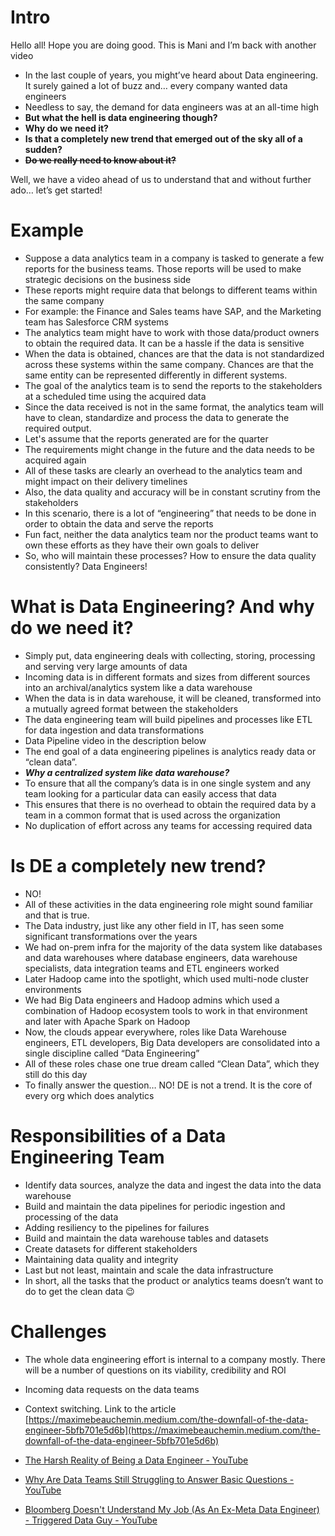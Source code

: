 # Intro

Hello all! Hope you are doing good. This is Mani and I’m back with another video

- In the last couple of years, you might’ve heard about Data engineering. It surely gained a lot of buzz and… every company wanted data engineers
- Needless to say, the demand for data engineers was at an all-time high
- **But what the hell is data engineering though?**
- **Why do we need it?**
- **Is that a completely new trend that emerged out of the sky all of a sudden?**
- ~~**Do we really need to know about it?**~~

  

Well, we have a video ahead of us to understand that and without further ado… let’s get started!

# Example

- Suppose a data analytics team in a company is tasked to generate a few reports for the business teams. Those reports will be used to make strategic decisions on the business side
- These reports might require data that belongs to different teams within the same company
- For example: the Finance and Sales teams have SAP, and the Marketing team has Salesforce CRM systems
- The analytics team might have to work with those data/product owners to obtain the required data. It can be a hassle if the data is sensitive
- When the data is obtained, chances are that the data is not standardized across these systems within the same company. Chances are that the same entity can be represented differently in different systems.
- The goal of the analytics team is to send the reports to the stakeholders at a scheduled time using the acquired data
- Since the data received is not in the same format, the analytics team will have to clean, standardize and process the data to generate the required output.
- Let's assume that the reports generated are for the quarter
- The requirements might change in the future and the data needs to be acquired again
- All of these tasks are clearly an overhead to the analytics team and might impact on their delivery timelines
- Also, the data quality and accuracy will be in constant scrutiny from the stakeholders
- In this scenario, there is a lot of “engineering” that needs to be done in order to obtain the data and serve the reports
- Fun fact, neither the data analytics team nor the product teams want to own these efforts as they have their own goals to deliver
- So, who will maintain these processes? How to ensure the data quality consistently? Data Engineers!

# What is Data Engineering? And why do we need it?

- Simply put, data engineering deals with collecting, storing, processing and serving very large amounts of data
- Incoming data is in different formats and sizes from different sources into an archival/analytics system like a data warehouse
- When the data is in data warehouse, it will be cleaned, transformed into a mutually agreed format between the stakeholders
- The data engineering team will build pipelines and processes like ETL for data ingestion and data transformations
- Data Pipeline video in the description below
- The end goal of a data engineering pipelines is analytics ready data or “clean data”.
- _**Why a centralized system like data warehouse?**_
- To ensure that all the company’s data is in one single system and any team looking for a particular data can easily access that data
- This ensures that there is no overhead to obtain the required data by a team in a common format that is used across the organization
- No duplication of effort across any teams for accessing required data

# Is DE a completely new trend?

- NO!
- All of these activities in the data engineering role might sound familiar and that is true.
- The Data industry, just like any other field in IT, has seen some significant transformations over the years
- We had on-prem infra for the majority of the data system like databases and data warehouses where database engineers, data warehouse specialists, data integration teams and ETL engineers worked
- Later Hadoop came into the spotlight, which used multi-node cluster environments
- We had Big Data engineers and Hadoop admins which used a combination of Hadoop ecosystem tools to work in that environment and later with Apache Spark on Hadoop
- Now, the clouds appear everywhere, roles like Data Warehouse engineers, ETL developers, Big Data developers are consolidated into a single discipline called “Data Engineering”
- All of these roles chase one true dream called “Clean Data”, which they still do this day
- To finally answer the question… NO! DE is not a trend. It is the core of every org which does analytics

# Responsibilities of a Data Engineering Team

- Identify data sources, analyze the data and ingest the data into the data warehouse
- Build and maintain the data pipelines for periodic ingestion and processing of the data
- Adding resiliency to the pipelines for failures
- Build and maintain the data warehouse tables and datasets
- Create datasets for different stakeholders
- Maintaining data quality and integrity
- Last but not least, maintain and scale the data infrastructure
- In short, all the tasks that the product or analytics teams doesn’t want to do to get the clean data 😉

# Challenges

- The whole data engineering effort is internal to a company mostly. There will be a number of questions on its viability, credibility and ROI
- Incoming data requests on the data teams
- Context switching. Link to the article [https://maximebeauchemin.medium.com/the-downfall-of-the-data-engineer-5bfb701e5d6b](https://maximebeauchemin.medium.com/the-downfall-of-the-data-engineer-5bfb701e5d6b)
- [The Harsh Reality of Being a Data Engineer - YouTube](https://www.youtube.com/watch?v=VdR2WxQNnwg)
- [Why Are Data Teams Still Struggling to Answer Basic Questions - YouTube](https://www.youtube.com/watch?v=goT7gN1lwBI)

  

- [Bloomberg Doesn't Understand My Job (As An Ex-Meta Data Engineer) - Triggered Data Guy - YouTube](https://www.youtube.com/watch?v=4NXzeZYaZqQ)